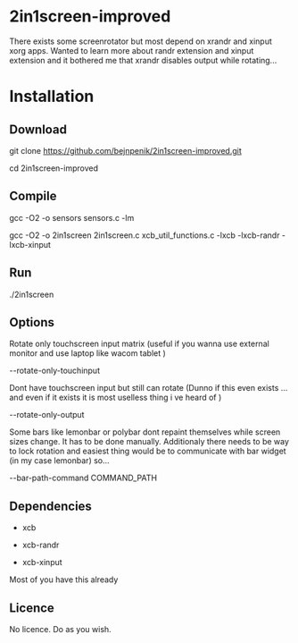 # 2in1screen-improved
There exists some screenrotator but most depend on xrandr and xinput xorg apps. Wanted to learn more about randr extension and xinput extension and it bothered me that xrandr disables output while rotating...

# Installation

## Download

git clone https://github.com/bejnpenik/2in1screen-improved.git

cd 2in1screen-improved

## Compile

gcc -O2 -o sensors sensors.c -lm

gcc -O2 -o 2in1screen 2in1screen.c xcb_util_functions.c -lxcb -lxcb-randr -lxcb-xinput

## Run

./2in1screen

## Options 

Rotate only touchscreen input matrix (useful if you wanna use external monitor and use laptop like wacom tablet )

--rotate-only-touchinput 

Dont have touchscreen input but still can rotate (Dunno if this even exists ... and even if it exists it is most uselless thing i ve heard of )

--rotate-only-output

Some bars like lemonbar or polybar dont repaint themselves while screen sizes change. It has to be done manually. Additionaly there needs to be way to lock rotation and easiest thing would be to communicate with bar widget (in my case lemonbar) so...
 
 --bar-path-command COMMAND_PATH
 
 ## Dependencies
  - xcb
  
  - xcb-randr
  
  - xcb-xinput
  
Most of you have this already

## Licence

No licence. Do as you wish.
  


